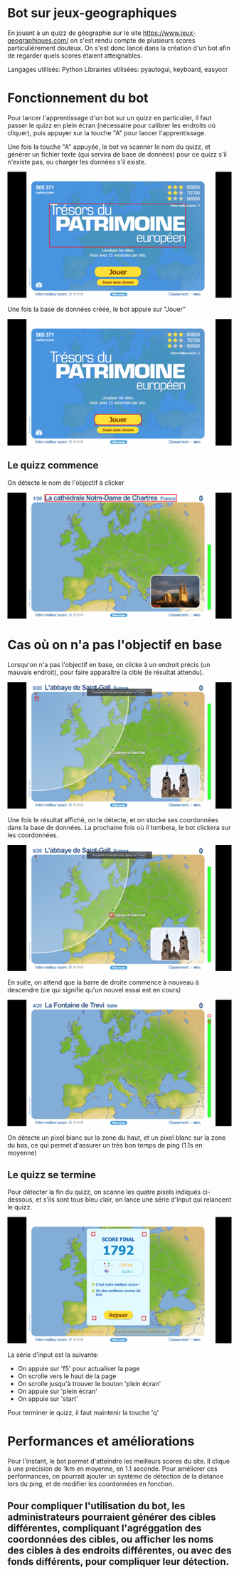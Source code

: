 # Bot sur jeux-geographiques

En jouant à un quizz de géographie sur le site https://www.jeux-geographiques.com/ on s'est rendu compte de plusieurs scores particulièrement douteux.
On s'est donc lancé dans la création d'un bot afin de regarder quels scores étaient atteignables.

Langages utilisés: Python
Librairies utilisées: pyautogui, keyboard, easyocr

# Fonctionnement du bot 

Pour lancer l'apprentissage d'un bot sur un quizz en particulier, il faut passer le quizz en plein écran (nécessaire pour calibrer les endroits où cliquer), puis appuyer sur la touche "A" pour lancer l'apprentissage.

Une fois la touche "A" appuyée, le bot va scanner le nom du quizz, et générer un fichier texte (qui servira de base de données) pour ce quizz s'il n'existe pas, ou charger les données s'il existe.

![Détection du quizz](assets/TitleDetection.png)

Une fois la base de données créée, le bot appuie sur "Jouer"

![Appuyer sur jouer](assets/PressStart.png)

## Le quizz commence

On détecte le nom de l'objectif à clicker

![Détection de l'objectif](assets/TargetNameDetection.png)

# Cas où on n'a pas l'objectif en base

Lorsqu'on n'a pas l'objectif en base, on clicke à un endroit précis (un mauvais endroit), pour faire apparaître la cible (le résultat attendu).

![Ping par défaut](assets/DefaultPing.png)

Une fois le résultat affiché, on le détecte, et on stocke ses coordonnées dans la base de données. La prochaine fois où il tombera, le bot clickera sur les coordonnées.

![Détection du résultat](assets/TargetDetection.png)

En suite, on attend que la barre de droite commence à nouveau à descendre (ce qui signifie qu'un nouvel essai est en cours)

![Détection de la barre](assets/BarDetection.png)

On détecte un pixel blanc sur la zone du haut, et un pixel blanc sur la zone du bas, ce qui permet d'assurer un très bon temps de ping (1.1s en moyenne)

## Le quizz se termine

Pour détecter la fin du quizz, on scanne les quatre pixels indiqués ci-dessous, et s'ils sont tous bleu clair, on lance une série d'input qui relancent le quizz.

![Détection de la barre](assets/EndDetection.png)

La série d'input est la suivante:
- On appuie sur 'f5' pour actualiser la page
- On scrolle vers le haut de la page
- On scrolle jusqu'à trouver le bouton 'plein écran'
- On appuie sur 'plein écran'
- On appuie sur 'start'

Pour terminer le quizz, il faut maintenir la touche 'q'

# Performances et améliorations

Pour l'instant, le bot permet d'atteindre les meilleurs scores du site. Il clique à une précision de 1km en moyenne, en 1.1 seconde.
Pour améliorer ces performances, on pourrait ajouter un système de détection de la distance lors du ping, et de modifier les coordonnées en fonction.

## Pour compliquer l'utilisation du bot, les administrateurs pourraient générer des cibles différentes, compliquant l'agréggation des coordonnées des cibles, ou afficher les noms des cibles à des endroits différentes, ou avec des fonds différents, pour compliquer leur détection.
